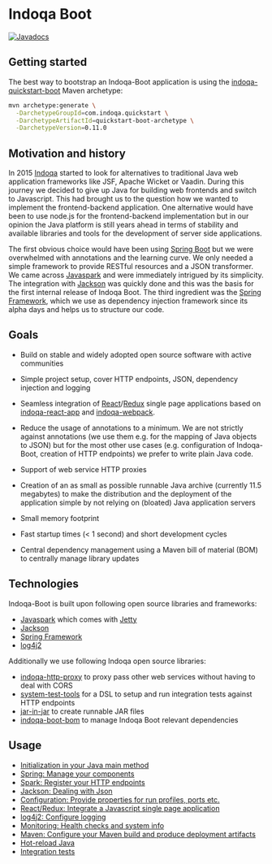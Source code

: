 # Indoqa Boot
[![Javadocs](https://www.javadoc.io/badge/com.indoqa/indoqa-boot.svg)](https://www.javadoc.io/doc/com.indoqa/indoqa-boot)

## Getting started

The best way to bootstrap an Indoqa-Boot application is using the [indoqa-quickstart-boot](https://github.com/Indoqa/indoqa-quickstart/tree/master/indoqa-quickstart-boot) Maven archetype:

```bash
mvn archetype:generate \
  -DarchetypeGroupId=com.indoqa.quickstart \
  -DarchetypeArtifactId=quickstart-boot-archetype \
  -DarchetypeVersion=0.11.0
```

## Motivation and history

In 2015 [Indoqa](https://www.indoqa.com) started to look for alternatives to traditional Java web application frameworks like JSF, Apache Wicket or Vaadin. During this journey we decided to give up Java for building web frontends and switch to Javascript. This had brought us to the question how we wanted to implement the frontend-backend application. One alternative would have been to use node.js for the frontend-backend implementation but in our opinion the Java platform is still years ahead in terms of stability and available libraries and tools for the development of server side applications.

The first obvious choice would have been using [Spring Boot](https://projects.spring.io/spring-boot/) but we were overwhelmed with annotations and the learning curve. We only needed a simple framework to provide RESTful resources and a JSON transformer. We came across [Javaspark](http://sparkjava.com/) and were immediately intrigued by its simplicity. The integration with [Jackson](https://github.com/FasterXML/jackson) was quickly done and this was the basis for the first internal release of Indoqa Boot. The third ingredient was the [Spring Framework](https://projects.spring.io/spring-framework/), which we use as dependency injection framework since its alpha days and helps us to structure our code.

## Goals

 * Build on stable and widely adopted open source software with active communities

 * Simple project setup, cover HTTP endpoints, JSON, dependency injection and logging

 * Seamless integration of [React](https://facebook.github.io/react/)/[Redux](http://redux.js.org/) single page applications based on [indoqa-react-app](https://github.com/Indoqa/indoqa-react-app) and [indoqa-webpack](https://github.com/Indoqa/indoqa-webpack).

 * Reduce the usage of annotations to a minimum. We are not strictly against annotations (we use them e.g. for the mapping of Java objects to JSON) but for the most other use cases (e.g. configuration of Indoqa-Boot, creation of HTTP endpoints) we prefer to write plain Java code.

 * Support of web service HTTP proxies

 * Creation of an as small as possible runnable Java archive (currently 11.5 megabytes) to make the distribution and the deployment of the application simple by not relying on (bloated) Java application servers

 * Small memory footprint

 * Fast startup times (< 1 second) and short development cycles

 * Central dependency management using a Maven bill of material (BOM) to centrally manage library updates

## Technologies

Indoqa-Boot is built upon following open source libraries and frameworks:

 * [Javaspark](http://sparkjava.com/) which comes with [Jetty](http://www.eclipse.org/jetty/)
 * [Jackson](https://github.com/FasterXML/jackson)
 * [Spring Framework](https://projects.spring.io/spring-framework/)
 * [log4j2](https://logging.apache.org/log4j/2.x/)

 Additionally we use following Indoqa open source libraries:

 * [indoqa-http-proxy](https://github.com/Indoqa/http-proxy) to proxy pass other web services without having to deal with CORS
 * [system-test-tools](https://github.com/Indoqa/system-test-tools) for a DSL to setup and run integration tests against HTTP endpoints
 * [jar-in-jar](https://github.com/Indoqa/jar-in-jar) to create runnable JAR files
 * [indoqa-boot-bom](https://github.com/Indoqa/indoqa-boot-bom/blob/master/pom.xml) to manage Indoqa Boot relevant dependencies

## Usage

 * [Initialization in your Java main method](./docs/initialization-java-main.md)
 * [Spring: Manage your components](./docs/spring-manage-your-components.md)
 * [Spark: Register your HTTP endpoints](./docs/spark-register-http-endpoints.md)
 * [Jackson: Dealing with Json](./docs/jackson-dealing-with-json.md)
 * [Configuration: Provide properties for run profiles, ports etc.](./docs/configuration-provide-properties.md)
 * [React/Redux: Integrate a Javascript single page application](./docs/react-redux-single-page-application.md)
 * [log4j2: Configure logging]()
 * [Monitoring: Health checks and system info]()
 * [Maven: Configure your Maven build and produce deployment artifacts]()
 * [Hot-reload Java]()
 * [Integration tests]()
